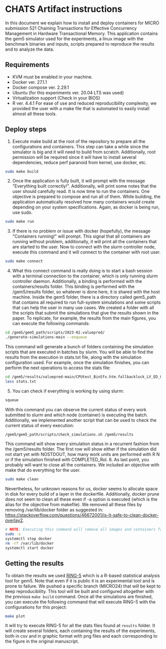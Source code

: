 # CHATS Artifact instructions
In this document we explain how to install and deploy containers for MICRO submission 521 Chaining Transactions for Effective Concurrency Management in Hardware Transactional Memory. This application contains the gem5 simulator used for the experiments, a linux image with the benchmark binaries and inputs, scripts prepared to reproduce the results and to analyze the data.

## Requirements
- KVM must be enabled in your machine.
- Docker ver. 27.1.1
- Docker compose ver. 2.29.1
- Ubuntu (for this experiments ver. 20.04 LTS was used)
- Virtualization support (Check in your BIOS)
- R ver. 4.4.1
For ease of use and reduced reproducibility complexity, we provided the user with a make file that is automated to easily install almost all these tools.

## Deploy steps
1. Execute make build at the root of the repository to prepare all the configurations and containers. This step can take a while since the simulator is big and it will need to build from scratch. Additionally, root permission will be required since it will have to install several dependencies, reduce perf paranoid from kernel, use docker, etc.
~~~bash
sudo make build
~~~
2. Once the application is fully built, it will prompt with the message "Everything built correctly!". Additionally, will print some notes that the user should carefully read. It is now time to run the containers. One objective is prepared to compose and run all of them. While building, the application automatically resolved how many containers would create depending on your system specifications. Again, as docker is being run, use sudo.
~~~bash
sudo make run
~~~
3. If there is no problem or issue with docker (hopefully), the message "Containers running!" will prompt. This signal that all containers are running without problem, additionally, it will print all the containers that are started to the user.
Now to connect with the slurm controller node, execute this command and it will connect to the container with root user.
~~~bash
sudo make connect
~~~
4. What this connect command is really doing is to start a bash session with a terminal connection to the container, which is only running slurm controller daemon. Additionally, a binding is performed with the containers/results folder. This binding is performed with the /gem5/results folder, so whatever is done here, it is shared with the host machine.
Inside the gem5 folder, there is a directory called gem5_path that contains all required to run full-system simulations and some scripts that can help the user in many use cases. We created a folder with all the scripts that submit the simulations that give the results shown in the paper. To replicate, for example, the results from the main figures, you can execute the following commands:
~~~bash
cd /gem5/gem5_path/scripts/2023-02.valuepred/
./generate-simulations-main --enqueue
~~~
This command will generate a bunch of folders containing the simulation scripts that are executed in batches by slurm. You will be able to find the results from the execution in stats.txt file, along with the simulation configuration used. For example, once the simulation finishes, you can perform the next operations to access the stats file:
~~~bash
cd /gem5/results/valuepred-main/CPUtest_BinSfx.htm.fallbacklock_LV_ED_CRrw_RSL0Ev_RSPrec_L0Repl_L1Repl_RldStale_DwnG_Rtry6_Pflt/stamp.genome/0
less stats.txt
~~~
5. You can check if everything is working by using slurm:
~~~bash
squeue
~~~
With this command you can observe the current status of every work submitted to slurm and which node (container) is executing the batch.
Additionally, we implemented another script that can be used to check the current status of every execution:
~~~bash
/gem5/gem5_path/scripts/check_simulations.sh /gem5/results
~~~
This command will show every simulation status in a recurrent fashion from the /gem5/results folder. The first row will show either if the simulation did not start yet with NOSTDOUT, how many work units are performed with R N or if the simulation finished with COMPLETED_RoI.
6. As last point, you probably will want to close all the containers. We included an objective with make that do everything for the user.
~~~bash
sudo make clean
~~~
Nevertheless, for unknown reasons for us, docker seems to allocate space in disk for every build of a layer in the dockerfile. Additionally, docker prune does not seem to clean all these even if -a option is executed (which is the alias for the objective from makefile). We removed all these files by removing /var/lib/docker folder as suggested in: https://stackoverflow.com/questions/46672001/is-it-safe-to-clean-docker-overlay2.
~~~bash
# NOTE: Executing this command will remove all images and containers from your docker environment. BE CAUTIOUS and acknowledge this fact
sudo -s
systemctl stop docker
rm -rf /var/lib/docker
systemctl start docker
~~~
## Getting the results
To obtain the results we used [RING-5](https://github.com/nikiitin/RING-5.git) which is a R-based statistical analysis tool for gem5. Note that even if it is public it is an experimental tool and is prone to failure. We pushed a specific branch (MICRO24) that will be kept to keep reproducibility. This tool will be built and configured altogether with the previous ```make build``` command.
Once all the simulations are finished, you can execute the following command that will execute RING-5 with the configurations for this project:
~~~bash
make plot
~~~
It will try to execute RING-5 for all the stats files found at ```results``` folder. It will create several folders, each containing the results of the experiments, both in csv and in graphic format with png files and each corresponding to the figure in the original manuscript.